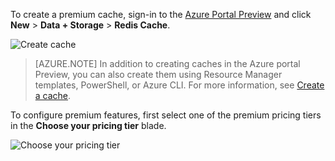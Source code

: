 To create a premium cache, sign-in to the [Azure Portal Preview](https://portal.azure.cn) and click **New** > **Data + Storage** > **Redis Cache**.

![Create cache](./media/redis-cache-premium-create/redis-cache-new-cache-menu.png)

>[AZURE.NOTE] In addition to creating caches in the Azure portal Preview, you can also create them using Resource Manager templates, PowerShell, or Azure CLI. For more information, see [Create a cache](/documentation/articles/cache-dotnet-how-to-use-azure-redis-cache/#create-a-cache).

To configure premium features, first select one of the premium pricing tiers in the **Choose your pricing tier** blade.

![Choose your pricing tier](./media/redis-cache-premium-create/redis-cache-premium-pricing-tier.png)




